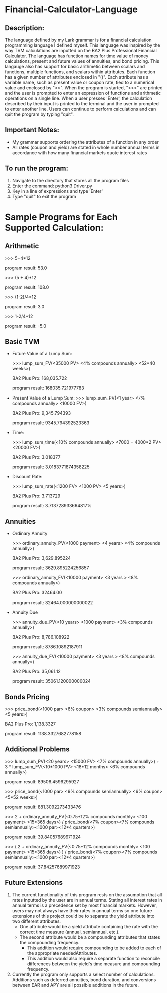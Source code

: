 # Financial-Calculator-Language

## Description:
The language defined by my Lark grammar is for a financial calculation programming language I defined myself.
This language was inspired by the way TVM calculations are inputted on the BA2 Plus Professional Financial Calculator.
The language has function names for time value of money calculations, present and future values of annuities, and bond pricing.
This langauge also has support for basic arithmetic between scalars and functions, multiple functions, and scalars within attributes.
Each function has a given number of attributes enclosed in "()".
Each attribute has a variable name, such as present value or coupon rate, tied to a numerical value and enclosed by "<>".
When the program is started, ">>>" are printed and the user is prompted to enter an expression of functions and arithmetic operations on a single line.
When a user presses 'Enter', the calculation described by their input is printed to the terminal and the user in prompted to enter another line.
Users can continue to perform calculations and can quit the program by typing "quit".

## Important Notes:
- My grammar supports ordering the attributes of a function in any order
- All rates (coupon and yield) are stated in whole number annual terms in accordance with how many financial markets quote interest rates

## To run the program: 
1. Navigate to the directory that stores all the program files
2. Enter the command: python3 Driver.py
3. Key in a line of expressions and type 'Enter'
4. Type "quit" to exit the program

# Sample Programs for Each Supported Calculation:
## Arithmetic
  \>>> 5+4\*12
  
  program result: 53.0
  
  \>>> (5 + 4)\*12
	
  program result: 108.0
  
  \>>> (1-2)/4\*12
	
  program result: 3.0
  
  \>>> 1-2/4\*12
	
  program result: -5.0

## Basic TVM
- Future Value of a Lump Sum:

	\>>> lump_sum_FV(<35000 PV> <4% compounds annually> <52\*40 weeks>) 
    
   BA2 Plus Pro: 168,035.722
    
   program result: 168035.721977783
    
- Present Value of a Lump Sum:
	\>>> lump_sum_PV(<1 year> <7% compounds annually> <10000 FV>)
    
   BA2 Plus Pro: 9,345.794393
    
   program result: 9345.794392523363
    
- Time:

  \>>> lump_sum_time(<10% compounds annually> <7000 + 4000\*2 PV> <20000 FV>)
	
  BA2 Plus Pro: 3.018377
	
  program result: 3.0183771874358225
  
- Discount Rate:
	
  \>>> lump_sum_rate(<1200 FV> <1000 PV> <5 years>)
	
  BA2 Plus Pro: 3.713729
	
  program result: 3.713728933664817%

## Annuities
- Ordinary Annuity

	\>>> ordinary_annuity_PV(<1000 payment> <4 years> <4% compounds annually>)
  
	BA2 Plus Pro: 3,629.895224
    
	program result: 3629.895224256857
	
  \>>> ordinary_annuity_FV(<10000 payment> <3 years > <8% compounds annually>)
  
	BA2 Plus Pro: 32464.00
    
	program result: 32464.000000000022
  
- Annuity Due

	\>>> annuity_due_PV(<10 years> <1000 payment> <3% compounds annually>)
  
	BA2 Plus Pro: 8,786.108922
    
	program result: 8786.10892187911
  
	\>>> annuity_due_FV(<10000 payment> <3 years > <8% compounds annually>)
  
	BA2 Plus Pro: 35,061.12
    
	program result: 35061.120000000024

## Bonds Pricing

  \>>> price_bond(<1000 par> <6% coupon> <3% compounds semiannually> <5 years>)
	
  BA2 Plus Pro: 1,138.3327
  
  program result: 1138.3327682778158

## Additional Problems
\>>> lump_sum_PV(<20 years> <15000 FV> <7% compounds annually>) + 3 * lump_sum_FV(<10\*1000 PV> <18\*12 months> <6% compounds annually>)

program result: 89506.4596295927

\>>> price_bond(<1000 par> <9% compounds semiannually> <6% coupon> <5\*52 weeks>)

program result: 881.3092273433476

\>>> 2 + ordinary_annuity_FV(<0.75\*12% compounds monthly> <100 payment> <15\*365 days>) / price_bond(<7% coupon><7% compounds semiannually><1000 par><12\*4 quarters>)

program result: 39.84057689971924

\>>> ( 2 + ordinary_annuity_FV(<0.75\*12% compounds monthly> <100 payment> <15\*365 days>) ) / price_bond(<7% coupon><7% compounds semiannually><1000 par><12\*4 quarters>)

program result: 37.84257689971923

## Future Extensions
1. The current functionality of this program rests on the assumption that all rates inputted by the user are in annual terms. Stating all interest rates in annual terms is a precedence set by most financial markets. However, users may not always have their rates in annual terms so one future extensions of this project could be to separate the yield attribute into two different attributes.
	 - One attribute would be a yield attribute containing the rate with the correct time measure (annual, semiannual, etc.).
	 - The second attribute would be a compounding attributes that states the compounding frequency.
	    - This addition would require compounding to be added to each of the appropriate neededAttributes.
	    - This addition would also require a separate function to reconcile differences between the yield's time measure and compounding frequency.
2. Currently the program only supports a select number of calculations. Additions such as deferred annuities, bond duration, and conversions between EAR and APY are all possible additions in the future.
